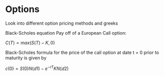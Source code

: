 # Options
Look into different option pricing methods and greeks



Black-Scholes equation
Pay off of a European Call option:

$`C(T) = max(S(T) - K , 0)`$

Black-Scholes formula for the price of the call option at date t = 0 prior to maturity is given by

$`c(0) = S(0)N(d1) − e^{−rT}KN(d2)`$


